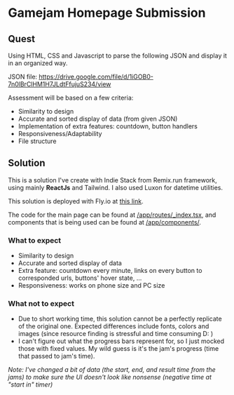 # Gamejam Homepage Submission

## Quest

Using HTML, CSS and Javascript to parse the following JSON and display it in an organized way.

JSON file: https://drive.google.com/file/d/1iGOB0-7n0lBrClHM1H7JLdtFfujuS234/view

Assessment will be based on a few criteria:

- Similarity to design
- Accurate and sorted display of data (from given JSON)
- Implementation of extra features: countdown, button handlers
- Responsiveness/Adaptability
- File structure

## Solution

This is a solution I've create with Indie Stack from Remix.run framework, using mainly **ReactJs** and Tailwind. I also used Luxon for datetime utilities.

This solution is deployed with Fly.io at [this link](https://gamejam-homepage-superfine.fly.dev/).

The code for the main page can be found at [/app/routes/\_index.tsx](/app/routes/_index.tsx), and components that is being used can be found at [/app/components/](/app/components/).

### What to expect

- Similarity to design
- Accurate and sorted display of data
- Extra feature: countdown every minute, links on every button to corresponded urls, buttons' hover state, ...
- Responsiveness: works on phone size and PC size

### What not to expect

- Due to short working time, this solution cannot be a perfectly replicate of the original one. Expected differences include fonts, colors and images (since resource finding is stressful and time consuming D: )
- I can't figure out what the progress bars represent for, so I just mocked those with fixed values. My wild guess is it's the jam's progress (time that passed to jam's time).

_Note: I've changed a bit of data (the start, end, and result time from the jams) to make sure the UI doesn't look like nonsense (negative time at "start in" timer)_
